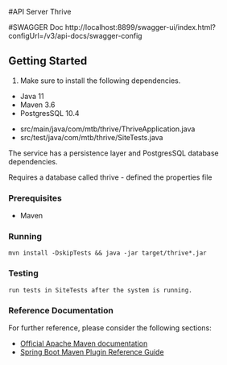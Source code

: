 
#API Server Thrive


#SWAGGER Doc
http://localhost:8899/swagger-ui/index.html?configUrl=/v3/api-docs/swagger-config

## Getting Started
1. Make sure to install the following dependencies.

- Java 11
- Maven 3.6
- PostgresSQL 10.4


* src/main/java/com/mtb/thrive/ThriveApplication.java
* src/test/java/com/mtb/thrive/SiteTests.java

The service has a persistence layer and PostgresSQL database dependencies. 

Requires a database called thrive - defined the properties file



### Prerequisites

* Maven

### Running

    mvn install -DskipTests && java -jar target/thrive*.jar

### Testing

    run tests in SiteTests after the system is running.


### Reference Documentation
For further reference, please consider the following sections:

* [Official Apache Maven documentation](https://maven.apache.org/guides/index.html)
* [Spring Boot Maven Plugin Reference Guide](https://docs.spring.io/spring-boot/docs/2.3.4.RELEASE/maven-plugin/reference/html/)

